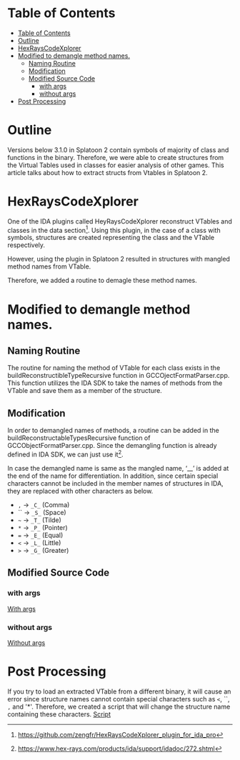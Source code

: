 # Table of Contents
- [Table of Contents](#table-of-contents)
- [Outline](#outline)
- [HexRaysCodeXplorer](#hexrayscodexplorer)
- [Modified to demangle method names.](#modified-to-demangle-method-names)
  - [Naming Routine](#naming-routine)
  - [Modification](#modification)
  - [Modified Source Code](#modified-source-code)
    - [with args](#with-args)
    - [without args](#without-args)
- [Post Processing](#post-processing)


# Outline

Versions below 3.1.0 in Splatoon 2 contain symbols of majority of class and functions in the binary. Therefore, we were able to create structures from the Virtual Tables used in classes for easier analysis of other games. This article talks about how to extract structs from Vtables in Splatoon 2.

# HexRaysCodeXplorer

One of the IDA plugins called HeyRaysCodeXplorer reconstruct VTables and classes in the data section[^1]. Using this plugin, in the case of a class with symbols, structures are created representing the class and the VTable respectively.

However, using the plugin in Splatoon 2 resulted in structures with mangled method names from VTable.

Therefore, we added a routine to demagle these method names. 

# Modified to demangle method names.

## Naming Routine

The routine for naming the method of VTable for each class exists in the buildReconstructibleTypeRecursive function in GCCOjectFormatParser.cpp. This function utilizes the IDA SDK to take the names of methods from the VTable and save them as a member of the structure.


## Modification

In order to demangled names of methods, a routine can be added in the buildReconstructableTypesRecursive function of GCCObjectFormatParser.cpp. Since the demangling function is already defined in IDA SDK, we can just use it[^2].

In case the demangled name is same as the mangled name, ‘__’ is added at the end of the name for differentiation. In addition, since certain special characters cannot be included in the member names of structures in IDA, they are replaced with other characters as below. 


- `,` → `_C_` (Comma)
- `` → `_S_` (Space)
- `~` → `_T_` (Tilde)
- `*` → `_P_` (Pointer)
- `=` → `_E_` (Equal)
- `<` → `_L_` (Little)
- `>` → `_G_` (Greater)

## Modified Source Code

### with args

[With args](./src/with_args/)

### without args

[Without args](./src/without_args/)

# Post Processing

If you try to load an extracted VTable from a different binary, it will cause an error since structure names cannot contain special characters such as `<`, ``, `,` and '*'. Therefore, we created a script that will change the structure name containing these characters. 
[Script](./src/post_process.py)

[^1]:https://github.com/zengfr/HexRaysCodeXplorer_plugin_for_ida_pro
[^2]: https://www.hex-rays.com/products/ida/support/idadoc/272.shtml
